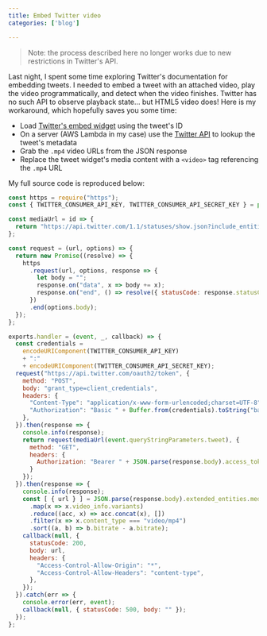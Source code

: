 ```yaml
---
title: Embed Twitter video
categories: ['blog']

---
```


> Note: the process described here no longer works due to new restrictions in Twitter's API.

Last night, I spent some time exploring Twitter's documentation for embedding tweets.
I needed to embed a tweet with an attached video, play the video programmatically,
and detect when the video finishes.
Twitter has no such API to observe playback state… but HTML5 video does!
Here is my workaround, which hopefully saves you some time:

- Load [Twitter's embed widget](https://developer.twitter.com/en/docs/twitter-for-websites/javascript-api/guides/scripting-factory-functions) using the tweet's ID
- On a server (AWS Lambda in my case) use the [Twitter API](https://developer.twitter.com/en/docs/tweets/post-and-engage/api-reference/get-statuses-show-id) to lookup the tweet's metadata
- Grab the `.mp4` video URLs from the JSON response
- Replace the tweet widget's media content with a `<video>` tag referencing the `.mp4` URL

My full source code is reproduced below:

```js
const https = require("https");
const { TWITTER_CONSUMER_API_KEY, TWITTER_CONSUMER_API_SECRET_KEY } = process.env;

const mediaUrl = id => {
  return "https://api.twitter.com/1.1/statuses/show.json?include_entities=true&id=" + id;
};

const request = (url, options) => {
  return new Promise((resolve) => {
    https
      .request(url, options, response => {
        let body = "";
        response.on("data", x => body += x);
        response.on("end", () => resolve({ statusCode: response.statusCode, body: body }));
      })
      .end(options.body);
  });
};

exports.handler = (event, _, callback) => {
  const credentials =
    encodeURIComponent(TWITTER_CONSUMER_API_KEY)
    + ":"
    + encodeURIComponent(TWITTER_CONSUMER_API_SECRET_KEY);
  request("https://api.twitter.com/oauth2/token", {
    method: "POST",
    body: "grant_type=client_credentials",
    headers: {
      "Content-Type": "application/x-www-form-urlencoded;charset=UTF-8",
      "Authorization": "Basic " + Buffer.from(credentials).toString("base64"),
    },
  }).then(response => {
    console.info(response);
    return request(mediaUrl(event.queryStringParameters.tweet), {
      method: "GET",
      headers: {
        Authorization: "Bearer " + JSON.parse(response.body).access_token,
      }
    });
  }).then(response => {
    console.info(response);
    const [ { url } ] = JSON.parse(response.body).extended_entities.media
      .map(x => x.video_info.variants)
      .reduce((acc, x) => acc.concat(x), [])
      .filter(x => x.content_type === "video/mp4")
      .sort((a, b) => b.bitrate - a.bitrate);
    callback(null, {
      statusCode: 200,
      body: url,
      headers: {
        "Access-Control-Allow-Origin": "*",
        "Access-Control-Allow-Headers": "content-type",
      },
    });
  }).catch(err => {
    console.error(err, event);
    callback(null, { statusCode: 500, body: "" });
  });
};
```
